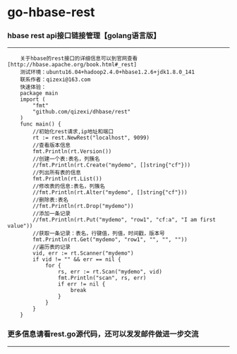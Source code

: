 # go-hbase-rest
### hbase rest api接口链接管理【golang语言版】
---
		关于hbase的rest接口的详细信息可以到官网查看[http://hbase.apache.org/book.html#_rest]
		测试环境：ubuntu16.04+hadoop2.4.0+hbase1.2.6+jdk1.8.0_141
		联系作者：qizexi@163.com
		快速体验：
		package main
		import (
			"fmt"
			"github.com/qizexi/dhbase/rest"
		)
		func main() {
			//初始化rest请求,ip地址和端口
			rt := rest.NewRest("localhost", 9099)
			//查看版本信息
			fmt.Println(rt.Version())
			//创建一个表:表名，列簇名
			//fmt.Println(rt.Create("mydemo", []string{"cf"}))
			//列出所有表的信息
			fmt.Println(rt.List())
			//修改表的信息:表名，列簇名
			//fmt.Println(rt.Alter("mydemo", []string{"cf"}))
			//删除表:表名
			//fmt.Println(rt.Drop("mydemo"))
			//添加一条记录
			//fmt.Println(rt.Put("mydemo", "row1", "cf:a", "I am first value"))
			//获取一条记录：表名，行键值，列值，时间戳，版本号
			fmt.Println(rt.Get("mydemo", "row1", "", "", ""))
			//遍历表的记录
			vid, err := rt.Scanner("mydemo")
			if vid != "" && err == nil {
				for {
					rs, err := rt.Scan("mydemo", vid)
					fmt.Println("scan", rs, err)
					if err != nil {
						break
					}
				}
			}
		}

### 更多信息请看rest.go源代码，还可以发发邮件做进一步交流
---
